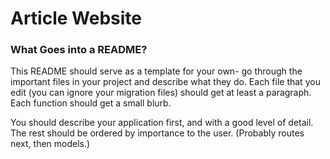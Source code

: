 # Article Website


### What Goes into a README?

This README should serve as a template for your own- go through the important
files in your project and describe what they do. Each file that you edit
(you can ignore your migration files) should get at least a paragraph. Each
function should get a small blurb.

You should describe your application first, and with a good level of
detail. The rest should be ordered by importance to the user. (Probably
routes next, then models.)




